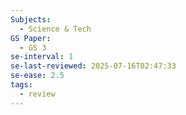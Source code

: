 ```yaml
---
Subjects:
  - Science & Tech
GS Paper:
  - GS 3
se-interval: 1
se-last-reviewed: 2025-07-16T02:47:33
se-ease: 2.5
tags:
  - review
---
```


